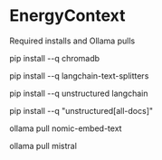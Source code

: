 # EnergyContext

Required installs and Ollama pulls

pip install --q chromadb

pip install --q langchain-text-splitters

pip install --q unstructured langchain

pip install --q "unstructured[all-docs]"


ollama pull nomic-embed-text

ollama pull mistral
